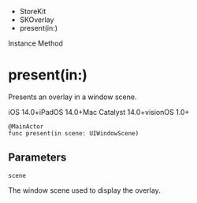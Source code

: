 

- StoreKit
- SKOverlay
-  present(in:) 

Instance Method

# present(in:)

Presents an overlay in a window scene.

iOS 14.0+iPadOS 14.0+Mac Catalyst 14.0+visionOS 1.0+

``` source
@MainActor
func present(in scene: UIWindowScene)
```

## Parameters 

`scene`  

The window scene used to display the overlay.

